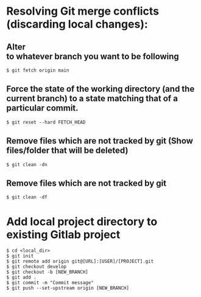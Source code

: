 # Resolving Git merge conflicts (discarding local changes):
## Alter <main> to whatever branch you want to be following
```shell
$ git fetch origin main
```
## Force the state of the working directory (and the current branch) to a state matching that of a particular commit.
```shell
$ git reset --hard FETCH_HEAD
```
## Remove files which are not tracked by git (Show files/folder that will be deleted)
```shell
$ git clean -dn
```
## Remove files which are not tracked by git
```shell
$ git clean -df
```

# Add local project directory to existing Gitlab project
```shell
$ cd <local_dir>
$ git init
$ git remote add origin git@[URL]:[USER]/[PROJECT].git
$ git checkout develop
$ git checkout -b [NEW_BRANCH]
$ git add .
$ git commit -m "Commit message"
$ git push --set-upstream origin [NEW_BRANCH]
```

